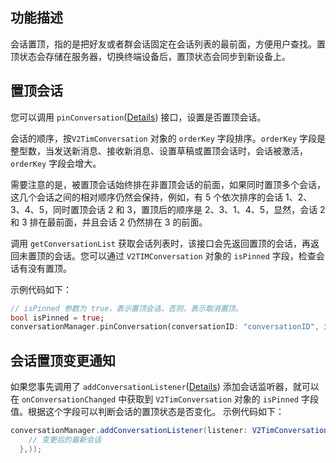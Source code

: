 ## 功能描述
会话置顶，指的是把好友或者群会话固定在会话列表的最前面，方便用户查找。置顶状态会存储在服务器，切换终端设备后，置顶状态会同步到新设备上。



## 置顶会话
您可以调用 `pinConversation`([Details](https://pub.dev/documentation/tencent_im_sdk_plugin_platform_interface/latest/im_flutter_plugin_platform_interface/ImFlutterPlatform/pinConversation.html)) 接口，设置是否置顶会话。

会话的顺序，按`V2TimConversation` 对象的 `orderKey` 字段排序。`orderKey` 字段是整型数，当发送新消息、接收新消息、设置草稿或置顶会话时，会话被激活，`orderKey` 字段会增大。

需要注意的是，被置顶会话始终排在非置顶会话的前面，如果同时置顶多个会话，这几个会话之间的相对顺序仍然会保持，例如，有 5 个依次排序的会话 1、2、3、4、5，同时置顶会话 2 和 3，置顶后的顺序是 2、3、1、4、5，显然，会话 2 和 3 排在最前面，并且会话 2 仍然排在 3 的前面。

调用 `getConversationList` 获取会话列表时，该接口会先返回置顶的会话，再返回未置顶的会话。您可以通过 `V2TIMConversation` 对象的 `isPinned` 字段，检查会话有没有置顶。

示例代码如下：


```dart
// isPinned 参数为 true，表示置顶会话，否则，表示取消置顶。
bool isPinned = true;
conversationManager.pinConversation(conversationID: "conversationID", isPinned: isPinned);
```


## 会话置顶变更通知
如果您事先调用了 `addConversationListener`([Details](https://pub.dev/documentation/tencent_im_sdk_plugin_platform_interface/latest/im_flutter_plugin_platform_interface/ImFlutterPlatform/addConversationListener.html)) 添加会话监听器，就可以在 `onConversationChanged` 中获取到 `V2TimConversation` 对象的 `isPinned` 字段值。根据这个字段可以判断会话的置顶状态是否变化。
示例代码如下：

```java
conversationManager.addConversationListener(listener: V2TimConversationListener(onConversationChanged: (conversationList) {
    // 变更后的最新会话
  },));
```



